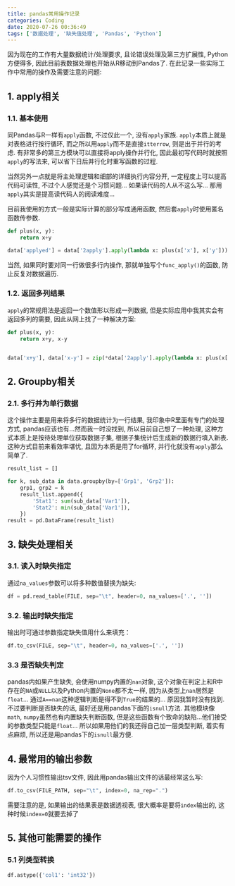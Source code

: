 ```yaml
---
title: pandas常用操作记录
categories: Coding
date: 2020-07-26 00:36:49
tags: ['数据处理', '缺失值处理', 'Pandas', 'Python']
---
```


<!-- 摘要部分 -->
<!-- more -->
因为现在的工作有大量数据统计/处理要求, 且论错误处理及第三方扩展性, Python方便得多, 因此目前我数据处理也开始从R移动到Pandas了. 在此记录一些实际工作中常用的操作及需要注意的问题:

## 1. apply相关

### 1.1. 基本使用

同Pandas与R一样有`apply`函数, 不过仅此一个, 没有`apply`家族. `apply`本质上就是对表格进行按行循环, 而之所以用`apply`而不是直接`itterrow`, 则是出于并行的考虑. 有非常多的第三方模块可以直接将apply操作并行化, 因此最初写代码时就按照`apply`的写法来, 可以省下日后并行化时重写函数的过程.

当然另外一点就是将主处理逻辑和细部的详细执行内容分开, 一定程度上可以提高代码可读性, 不过个人感觉还是个习惯问题... 如果读代码的人从不这么写... 那用`apply`其实是提高读代码人的阅读难度...

目前我使用的方式一般是实际计算的部分写成通用函数, 然后套`apply`时使用匿名函数传参数.

```python
def plus(x, y):
    return x+y

data['applyed'] = data['2apply'].apply(lambda x: plus(x['x'], x['y']))
```

当然, 如果同时要对同一行做很多行内操作, 那就单独写个`func_apply()`的函数, 防止反复对数据遍历.

### 1.2. 返回多列结果

`apply`的常规用法是返回一个数值形以形成一列数据, 但是实际应用中我其实会有返回多列的需要, 因此从网上找了一种解决方案:

```python
def plus(x, y):
    return x+y, x-y


data['x+y'], data['x-y'] = zip(*data['2apply'].apply(lambda x: plus(x['x'], x['y'])))
```

## 2. Groupby相关

### 2.1. 多行并为单行数据

这个操作主要是用来将多行的数据统计为一行结果, 我印象中R里面有专门的处理方式, pandas应该也有...然而我一时没找到, 所以目前自己想了一种处理, 这种方式本质上是按待处理单位获取数据子集, 根据子集统计后生成新的数据行填入新表. 这种方式目前来看效率堪忧, 且因为本质是用了for循环, 并行化就没有`apply`那么简单了.

```python
result_list = []

for k, sub_data in data.groupby(by=['Grp1', 'Grp2']):
    grp1, grp2 = k
    result_list.append({
        'Stat1': sum(sub_data['Var1']),
        'Stat2': min(sub_data['Var1']),
    })
result = pd.DataFrame(result_list)
```

## 3. 缺失处理相关

### 3.1. 读入时缺失指定

通过`na_values`参数可以将多种数值替换为缺失:

```python
df = pd.read_table(FILE, sep="\t", header=0, na_values=['.', ''])
```

### 3.2. 输出时缺失指定

输出时可通过参数指定缺失值用什么来填充：

```python
df.to_csv(FILE, sep="\t", header=0, na_values=['.', ''])
```

### 3.3 是否缺失判定

pandas内如果产生缺失, 会使用numpy内置的`nan`对象, 这个对象在判定上和R中存在的`NA`或`NULL`以及Python内置的`None`都不太一样, 因为从类型上`nan`居然是`float`... 通过`A==nan`这种逻辑判断是得不到`True`的结果的... 原因我暂时没有找到. 不过要判断是否缺失的话, 最好还是用pandas下面的`isnull`方法. 其他模块像`math`, `numpy`虽然也有内置缺失判断函数, 但是这些函数有个致命的缺陷...他们接受的参数类型只能是`float`... 所以如果用他们的我还得自己加一层类型判断, 着实有点麻烦, 所以还是用pandas下的`isnull`最方便.

## 4. 最常用的输出参数

因为个人习惯性输出tsv文件, 因此用pandas输出文件的话最经常这么写:

```python
df.to_csv(FILE_PATH, sep="\t", index=0, na_rep=".")
```

需要注意的是, 如果输出的结果表是数据透视表, 很大概率是要将`index`输出的, 这种时候`index=0`就要去掉了

## 5. 其他可能需要的操作

### 5.1 列类型转换

```python
df.astype({'col1': 'int32'})
```
